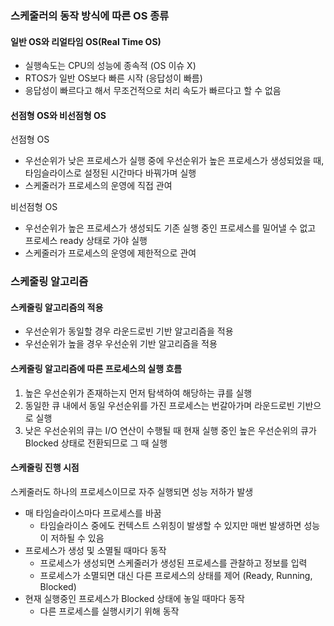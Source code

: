 ### 스케줄러의 동작 방식에 따른 OS 종류

#### 일반 OS와 리얼타임 OS(Real Time OS)

- 실행속도는 CPU의 성능에 종속적 (OS 이슈 X)
- RTOS가 일반 OS보다 빠른 시작 (응답성이 빠름)
- 응답성이 빠르다고 해서 무조건적으로 처리 속도가 빠르다고 할 수 없음

#### 선점형 OS와 비선점형 OS

선점형 OS

- 우선순위가 낮은 프로세스가 실행 중에 우선순위가 높은 프로세스가 생성되었을 때, 타임슬라이스로 설정된 시간마다 바꿔가며 실행
- 스케줄러가 프로세스의 운영에 직접 관여

비선점형 OS

- 우선순위가 높은 프로세스가 생성되도 기존 실행 중인 프로세스를 밀어낼 수 없고 프로세스 ready 상태로 가야 실행
- 스케줄러가 프로세스의 운영에 제한적으로 관여

### 스케줄링 알고리즘

#### 스케줄링 알고리즘의 적용

- 우선순위가 동일할 경우 라운드로빈 기반 알고리즘을 적용
- 우선순위가 높을 경우 우선순위 기반 알고리즘을 적용

#### 스케줄링 알고리즘에 따른 프로세스의 실행 흐름

1. 높은 우선순위가 존재하는지 먼저 탐색하여 해당하는 큐를 실행
2. 동일한 큐 내에서 동일 우선순위를 가진 프로세스는 번갈아가며 라운드로빈 기반으로 실행
3. 낮은 우선순위의 큐는 I/O 연산이 수행될 때 현재 실행 중인 높은 우선순위의 큐가 Blocked 상태로 전환되므로 그 때 실행

#### 스케줄링 진행 시점

스케줄러도 하나의 프로세스이므로 자주 실행되면 성능 저하가 발생

- 매 타임슬라이스마다 프로세스를 바꿈
  - 타임슬라이스 중에도 컨텍스트 스위칭이 발생할 수 있지만 매번 발생하면 성능이 저하될 수 있음
- 프로세스가 생성 및 소멸될 때마다 동작
  - 프로세스가 생성되면 스케줄러가 생성된 프로세스를 관찰하고 정보를 입력
  - 프로세스가 소멸되면 대신 다른 프로세스의 상태를 제어 (Ready, Running, Blocked)
- 현재 실행중인 프로세스가 Blocked 상태에 놓일 때마다 동작
  - 다른 프로세스를 실행시키기 위해 동작
